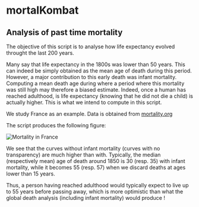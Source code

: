 # mortalKombat

## Analysis of past time mortality

The objective of this script is to analyse how life expectancy evolved throught the last 200 years.

Many say that life expectancy in the 1800s was lower than 50 years. This can indeed be simply obtained as the mean age of death during this period. However, a major contribution to this early death was infant mortality. Computing a mean death age during where a period where this mortality was still high may therefore a biased estimate. Indeed, once a human has reached adulthood, is life expectancy (knowing that he did not die a child) is actually higher. This is what we intend to compute in this script.

We study France as an example. Data is obtained from [mortality.org](https://www.mortality.org/Country/Country?cntr=FRACNP)

The script produces the following figure:

![Mortality in France](https://raw.githubusercontent.com/laurent90git/mortalKombat/main/mortality_france.png "Mortality in France")

We see that the curves without infant mortality (curves with no transparency) are much higher than with. Typically, the median (respectively mean) age of death around 1850 is 30 (resp. 35) with infant mortality, while it becomes 55 (resp. 57) when we discard deaths at ages lower than 15 years.

Thus, a person having reached adulthood would typically expect to live up to 55 years before passing away, which is more optimistic than what the global death analysis (including infant mortality) would produce !
